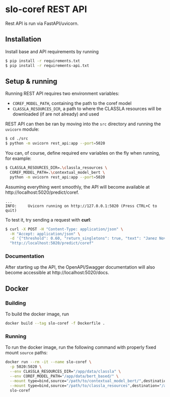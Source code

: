 # slo-coref REST API

Rest API is run via FastAPI/uvicorn.

## Installation

Install base and API requirements by running 
```sh
$ pip install -r requirements.txt
$ pip install -r requirements-api.txt
```

## Setup & running

Running REST API requires two environment variables:
- `COREF_MODEL_PATH`, containing the path to the coref model
- `CLASSLA_RESOURCES_DIR`, a path to where the CLASSLA resources will be downloaded (if are not already) and used


REST API can then be ran by moving into the `src` directory and running the `uvicorn` module:

```sh
$ cd ./src
$ python -m uvicorn rest_api:app --port=5020
```

You can, of course, define required env variables on the fly when running, for example:

```sh
$ CLASSLA_RESOURCES_DIR=.\classla_resources \
  COREF_MODEL_PATH=.\contextual_model_bert \
  python -m uvicorn rest_api:app --port=5020
```

Assuming everything went smoothly, the API will become available at http://localhost:5020/predict/coref.
```
...
INFO:     Uvicorn running on http://127.0.0.1:5020 (Press CTRL+C to quit)
```

To test it, try sending a request with **curl**:
```sh
$ curl -X POST -H "Content-Type: application/json" \
  -H "Accept: application/json" \
  -d '{"threshold": 0.60, "return_singletons": true, "text": "Janez Novak je šel v Mercator. Tam je kupil mleko. Nato ga je spreletela misel, da bi moral iti v Hofer."}' \
  "http://localhost:5020/predict/coref"
```

### Documentation

After starting up the API, the OpenAPI/Swagger documentation will also become accessible at http://localhost:5020/docs.

## Docker

### Building

To build the docker image, run 

```sh
docker build --tag slo-coref -f Dockerfile .
```

### Running

To run the docker image, run the following command with properly fixed mount `source` paths:

```sh
docker run --rm -it --name slo-coref \
  -p 5020:5020 \
  --env CLASSLA_RESOURCES_DIR="/app/data/classla" \
  --env COREF_MODEL_PATH="/app/data/bert_based/" \
  --mount type=bind,source="/path/to/contextual_model_bert/",destination="/app/data/bert_based/",ro \
  --mount type=bind,source="/path/to/classla_resources",destination="/app/data/classla/" \
  slo-coref
```